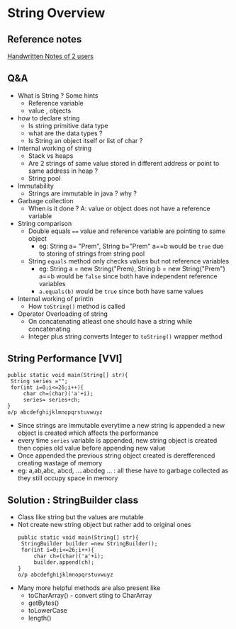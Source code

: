 # String Overview

## Reference notes
[Handwritten Notes of 2 users](String-2-users-notes.pdf)

## Q&A
- What is String ? Some hints
  - Reference variable
  - value , objects
- how to declare string
  - Is string primitive data type
  - what are the data types ?
  - Is String an object itself or list of char ?
- Internal working of string
  - Stack vs heaps
  - Are 2 strings of same value stored in different address or point to same address in heap ?  
  - String pool
- Immutability
  - Strings are immutable in java ? why ?
- Garbage collection
  - When is it done ? A: value or object does not have a reference variable
- String comparison
  - Double equals `==` value and reference variable are pointing to same object
    - eg: String a= "Prem", String b="Prem" a==b would be `true` due to storing of strings from string pool
  - String `equals` method only checks values but not reference variables
    - eg: String a = new String("Prem), String b = new String("Prem") a==b would be `false` since both have independent reference variables
    - ```a.equals(b)``` would be `true` since both have same values 
- Internal working of println
  - How `toString()` method is called
- Operator Overloading of string
  - On concatenating atleast one should have a string while concatenating
  - Integer plus string converts Integer to `toString()` wrapper method
## String Performance [VVI]
   ```
   public static void main(String[] str){
    String series ="";
    for(int i=0;i<=26;i++){
        char ch=(char)('a'+i);
        series= series+ch;
   }
   o/p abcdefghijklmnopqrstuvwuyz
   ```
- Since strings are immutable everytime a new string is appended a new object is created which affects the performance
- every time `series` variable is appended, new string object is created then copies old value before appending new value
- Once appended the previous string object created is derefferenced creating wastage of memory
- eg: a,ab,abc, abcd, ....abcdeg ... : all these have to garbage collected as they still occupy space in memory

## Solution : StringBuilder class
- Class like string but the values are mutable
- Not create new string object but rather add to original ones
   ```
   public static void main(String[] str){
    StringBuilder builder =new StringBuilder();
    for(int i=0;i<=26;i++){
        char ch=(char)('a'+i);
        builder.append(ch);
   }
   o/p abcdefghijklmnopqrstuvwuyz
   ```
- Many more helpful methods are also present like 
  - toCharArray() - convert sting to CharArray
  - getBytes()
  - toLowerCase
  - length()